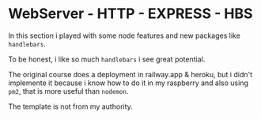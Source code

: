 # WebServer - HTTP - EXPRESS - HBS

In this section i played with some node features and new packages like `handlebars`.

To be honest, i like so much `handlebars` i see great potential.

The original course does a deployment in railway.app & heroku, but i didn't implemente it because i know how to do it in my raspberry and also using `pm2`, that is more useful than `nodemon`.

The template is not from my authority.